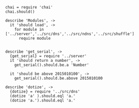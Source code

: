     chai = require 'chai'
    chai.should()

    describe 'Modules', ->
      it 'should load', ->
        for module in ['../server','../src/dns','../src/ndns','../src/shuffle']
          require module


    describe 'get_serial', ->
      {get_serial} = require '../server'
      it 'should return a number', ->
        get_serial().should.be.a 'Number'

      it 'should be above 2015010100', ->
        get_serial().should.be.above 2015010100

    describe 'dotize', ->
      {dotize} = require '../src/dns'
      (dotize 'a' ).should.eql 'a.'
      (dotize 'a.').should.eql 'a.'
